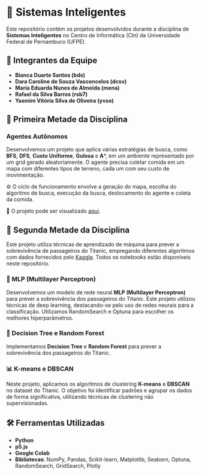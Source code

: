 # 🌟 Sistemas Inteligentes 

Este repositório contém os projetos desenvolvidos durante a disciplina de **Sistemas Inteligentes** no Centro de Informática (CIn) da Universidade Federal de Pernambuco (UFPE).

## 👥 Integrantes da Equipe

- **Bianca Duarte Santos (bds)**
- **Dara Caroline de Souza Vasconcelos (dcsv)**
- **Maria Eduarda Nunes de Almeida (mena)**
- **Rafael da Silva Barros (rsb7)**
- **Yasmim Vitória Silva de Oliveira (yvso)**

## 📅 Primeira Metade da Disciplina

### Agentes Autônomos

Desenvolvemos um projeto que aplica várias estratégias de busca, como **BFS**, **DFS**, **Custo Uniforme**, **Gulosa** e **A***, em um ambiente representado por um grid gerado aleatoriamente. O agente precisa coletar comida em um mapa com diferentes tipos de terreno, cada um com seu custo de movimentação.

⚙️ O ciclo de funcionamento envolve a geração do mapa, escolha do algoritmo de busca, execução da busca, deslocamento do agente e coleta da comida.

🔗 O projeto pode ser visualizado [aqui](https://editor.p5js.org/duartebianca/full/R4I8GetrE).

## 📅 Segunda Metade da Disciplina

Este projeto utiliza técnicas de aprendizado de máquina para prever a sobrevivência de passageiros do Titanic, empregando diferentes algoritmos com dados fornecidos pelo [Kaggle](https://www.kaggle.com/competitions/titanic/data). Todos os notebooks estão disponíveis neste repositório.


### 🤖 MLP (Multilayer Perceptron)

Desenvolvemos um modelo de rede neural **MLP (Multilayer Perceptron)** para prever a sobrevivência dos passageiros do Titanic. Este projeto utilizou técnicas de deep learning, destacando-se pelo uso de redes neurais para a classificação. Utilizamos RandomSearch e Optuna para escolher os melhores hiperparâmetros.

### 🌳 Decision Tree e Random Forest

Implementamos **Decision Tree** e **Random Forest** para prever a sobrevivência dos passageiros do Titanic. 
### 📊 K-means e DBSCAN

Neste projeto, aplicamos os algoritmos de clustering **K-means** e **DBSCAN** no dataset do Titanic. O objetivo foi identificar padrões e agrupar os dados de forma significativa, utilizando técnicas de clustering não supervisionadas.

## 🛠️ Ferramentas Utilizadas

- **Python**
- **p5.js**
- **Google Colab**
- **Bibliotecas**: NumPy, Pandas, Scikit-learn, Matplotlib, Seaborn, Optuna, RandomSearch, GridSearch, Plotly
